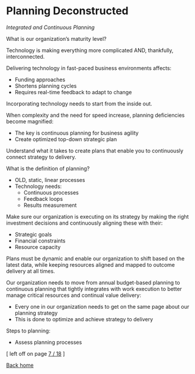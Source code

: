 # Planning Deconstructed

*Integrated and Continuous Planning*

What is our organization’s maturity level?

Technology is making everything more complicated AND, thankfully, interconnected.

Delivering technology in fast-paced business environments affects:

* Funding approaches
* Shortens planning cycles
* Requires real-time feedback to adapt to change

Incorporating technology needs to start from the inside out.

When complexity and the need for speed increase, planning deficiencies become magnified:

* The key is continuous planning for business agility
* Create optimized top-down strategic plan

Understand what it takes to create plans that enable you to continuously connect strategy to delivery.

What is the definition of planning?

* OLD, static, linear processes
* Technology needs:
  * Continuous processes
  * Feedback loops
  * Results measurement

Make sure our organization is executing on its strategy by making the right investment decisions and continuously aligning these with their:

* Strategic goals
* Financial constraints
* Resource capacity

Plans must be dynamic and enable our organization to shift based on the latest data, while keeping resources aligned and mapped to outcome delivery at all times.

Our organization needs to move from annual budget-based planning to continuous planning that tightly integrates with work execution to better manage critical resources and continual value delivery:

* Every one in our organization needs to get on the same page about our planning strategy
* This is done to optimize and achieve strategy to delivery

Steps to planning:

* Assess planning processes

[ left off on page [7 / 18](assets/Planning-deconstructed.pdf) ]

[Back home](../README.md)
